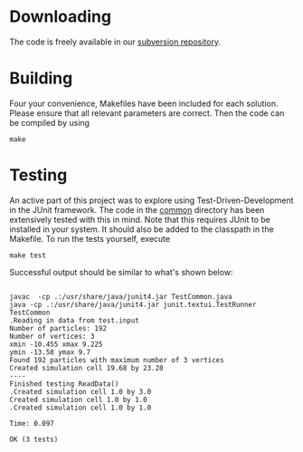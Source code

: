 # Downloading #
The code is freely available in our [subversion repository](http://code.google.com/p/atomicscalesimulationgroup2/source/checkout).

# Building #
Four your convenience, Makefiles have been included for each solution. Please ensure that all relevant parameters are correct. Then the code can be compiled by using
```
make
```

# Testing #
An active part of this project was to explore using Test-Driven-Development in the JUnit framework. The code in the [common](http://code.google.com/p/atomicscalesimulationgroup2/source/browse/trunk/Code/common/) directory has been extensively tested with this in mind. Note that this requires JUnit to be installed in your system. It should also be added to the classpath in the Makefile. To run the tests yourself, execute
```
make test
```

Successful output should be similar to what's shown below:
```

javac  -cp .:/usr/share/java/junit4.jar TestCommon.java
java -cp .:/usr/share/java/junit4.jar junit.textui.TestRunner TestCommon
.Reading in data from test.input
Number of particles: 192
Number of vertices: 3
xmin -10.455 xmax 9.225
ymin -13.58 ymax 9.7
Found 192 particles with maximum number of 3 vertices
Created simulation cell 19.68 by 23.28
----
Finished testing ReadData()
.Created simulation cell 1.0 by 3.0
Created simulation cell 1.0 by 1.0
.Created simulation cell 1.0 by 1.0

Time: 0.097

OK (3 tests)
```